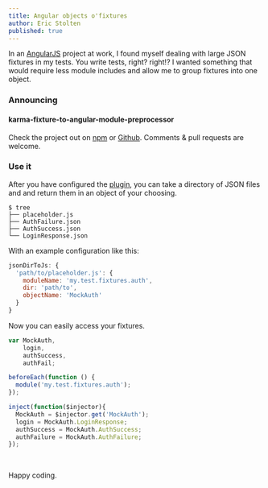 ```yaml
---
title: Angular objects o'fixtures
author: Eric Stolten
published: true
---
```


In an [AngularJS](http://www.angularjs.org) project at work, I found
myself dealing with large JSON fixtures in my tests. You write tests,
right? right!? I wanted something that would require less module
includes and allow me to group fixtures into one object.

### Announcing
#### karma-fixture-to-angular-module-preprocessor

Check the project out on
[npm](https://www.npmjs.org/package/karma-fixture-to-angular-module-preprocessor)
or
[Github](https://github.com/stoltene2/karma-fixture-to-angular-module-preprocessor).
Comments & pull requests are welcome.

### Use it

After you have configured the
[plugin](https://github.com/stoltene2/karma-fixture-to-angular-module-preprocessor#configuration),
you can take a directory of JSON files and and return them in an
object of your choosing.

~~~~shell
$ tree
├── placeholder.js
├── AuthFailure.json
├── AuthSuccess.json
└── LoginResponse.json
~~~~~~~~~~~~~~~~~~~~~~

With an example configuration like this:

~~~~javascript
jsonDirToJs: {
  'path/to/placeholder.js': {
    moduleName: 'my.test.fixtures.auth',
    dir: 'path/to',
    objectName: 'MockAuth'
  }
}
~~~~~~~~~~~~~~~~~~~~~~

Now you can easily access your fixtures.

~~~~javascript
var MockAuth,
    login,
    authSuccess,
    authFail;

beforeEach(function () {
  module('my.test.fixtures.auth');
});

inject(function($injector){
  MockAuth = $injector.get('MockAuth');
  login = MockAuth.LoginResponse;
  authSuccess = MockAuth.AuthSuccess;
  authFailure = MockAuth.AuthFailure;
});
~~~~~~~~~~~

<br>

Happy coding.
